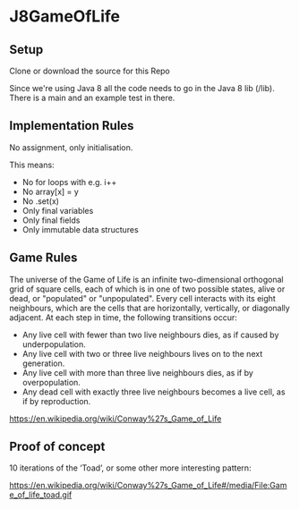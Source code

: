 # J8GameOfLife

## Setup

Clone or download the source for this Repo

Since we're using Java 8 all the code needs to go in the Java 8 lib (/lib). There is a main and an example test in there.

## Implementation Rules

No assignment, only initialisation.

This means:
* No for loops with e.g. i++
* No array[x] = y
* No .set(x)
* Only final variables
* Only final fields
* Only immutable data structures

## Game Rules

The universe of the Game of Life is an infinite two-dimensional orthogonal grid of square cells, each of which is in one of two possible states, alive or dead, or "populated" or "unpopulated". Every cell interacts with its eight neighbours, which are the cells that are horizontally, vertically, or diagonally adjacent. At each step in time, the following transitions occur:

* Any live cell with fewer than two live neighbours dies, as if caused by underpopulation.
* Any live cell with two or three live neighbours lives on to the next generation.
* Any live cell with more than three live neighbours dies, as if by overpopulation.
* Any dead cell with exactly three live neighbours becomes a live cell, as if by reproduction.

https://en.wikipedia.org/wiki/Conway%27s_Game_of_Life

## Proof of concept

10 iterations of the ‘Toad’, or some other more interesting pattern:

https://en.wikipedia.org/wiki/Conway%27s_Game_of_Life#/media/File:Game_of_life_toad.gif

